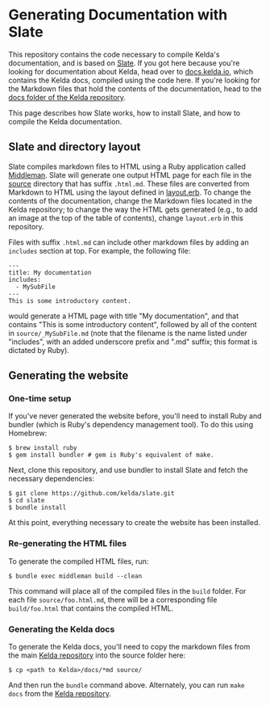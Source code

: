 # Generating Documentation with Slate

This repository contains the code necessary to compile Kelda's
documentation, and is based on [Slate](https://github.com/lord/slate).
If you got here because you're
looking for documentation about Kelda, head over to
[docs.kelda.io](http://docs.kelda.io), which contains the Kelda docs,
compiled using the code here. If you're looking for the Markdown files
that hold the contents of the documentation, head to the
[docs folder of the Kelda repository](https://github.com/kelda/kelda/tree/master/docs).

This page describes how Slate works, how to install Slate, and how
to compile the Kelda documentation.

## Slate and directory layout

Slate compiles markdown files to HTML using a Ruby application called
[Middleman](https://middlemanapp.com/).
Slate will generate one output HTML page for each file in the
[source](source) directory that has suffix `.html.md`. These
files are converted from Markdown to HTML using the layout defined 
in [layout.erb](source/layouts/layout.erb). To change the contents
of the documentation, change the Markdown files located in the Kelda
repository; to change the way the
HTML gets generated (e.g., to add an image at the top of the table of
contents), change `layout.erb` in this repository.

Files with suffix `.html.md` can include other markdown files by adding
an `includes` section at top.  For example, the following file:

```
---
title: My documentation
includes:
  - MySubFile
---
This is some introductory content.
```

would generate a HTML page with title "My documentation", and that contains
"This is some introductory content", followed by all of the content in
`source/_MySubFile.md` (note that the filename is the name listed under
"includes", with an added underscore prefix and ".md" suffix; this format
is dictated by Ruby).

## Generating the website

### One-time setup

If you've never generated the website before, you'll need to install
Ruby and bundler (which is Ruby's dependency management tool).  To do
this using Homebrew:

```console
$ brew install ruby
$ gem install bundler # gem is Ruby's equivalent of make.
```

Next, clone this repository, and use bundler to install Slate and fetch
the necessary dependencies:

```console
$ git clone https://github.com/kelda/slate.git
$ cd slate
$ bundle install
```

At this point, everything necessary to create the website has been
installed.

### Re-generating the HTML files

To generate the compiled HTML files, run:

```console
$ bundle exec middleman build --clean
```

This command will place all of the compiled files in the
`build` folder. For each file `source/foo.html.md`, there will
be a corresponding file `build/foo.html` that contains the compiled
HTML.

### Generating the Kelda docs

To generate the Kelda docs, you'll need to copy the markdown files
from the main [Kelda repository](https://github.com/kelda/kelda/tree/master/docs)
into the source folder here:

```console
$ cp <path to Kelda>/docs/*md source/
```

And then run the `bundle` command above. Alternately, you can run
`make docs` from the [Kelda repository](https://github.com/kelda).

